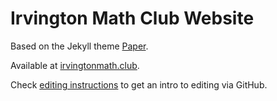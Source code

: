 # Irvington Math Club Website

Based on the Jekyll theme [Paper](https://github.com/dbtek/paper).

Available at [irvingtonmath.club](irvingtonmath.club).

Check [editing instructions](http://irvingtonmath.club/edit) to get an intro to editing via GitHub.
